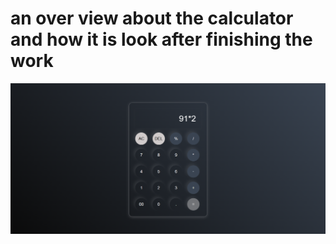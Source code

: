 # an over view about the calculator and how it is look after finishing the work 
![simple calculator](overview.png)
